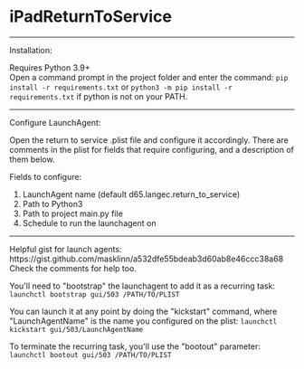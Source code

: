# iPadReturnToService
 <hr>
Installation:

Requires Python 3.9+<br>
Open a command prompt in the project folder and enter the command: ```pip install -r requirements.txt``` or ```python3 -m pip install -r requirements.txt``` if python is not on your PATH.
<hr>
Configure LaunchAgent:

Open the return to service .plist file and configure it accordingly.  There are comments in the plist for fields that require configuring, and a description of them below.<br>

Fields to configure:
<ol>
<li>LaunchAgent name (default d65.langec.return_to_service)</li>
<li>Path to Python3</li>
<li>Path to project main.py file</li>
<li>Schedule to run the launchagent on</li>
</ol>
<hr>
Helpful gist for launch agents: https://gist.github.com/masklinn/a532dfe55bdeab3d60ab8e46ccc38a68
Check the comments for help too.

You'll need to "bootstrap" the launchagent to add it as a recurring task:
```launchctl bootstrap gui/503 /PATH/TO/PLIST```

You can launch it at any point by doing the "kickstart" command, where "LaunchAgentName" is the name you configured on the plist:
```launchctl kickstart gui/503/LaunchAgentName```

To terminate the recurring task, you'll use the "bootout" parameter:
```launchctl bootout gui/503 /PATH/TO/PLIST```
